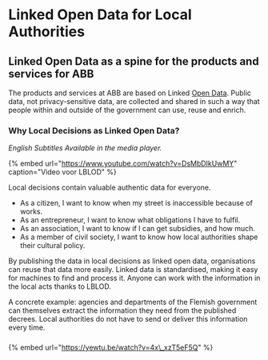 # Linked Open Data for Local Authorities

## Linked Open Data as a spine for the products and services for ABB

The products and services at ABB are based on Linked [Open Data](https://5stardata.info/en/). Public data, not privacy-sensitive data, are collected and shared in such a way that people within and outside of the government can use, reuse and enrich.

### Why Local Decisions as Linked Open Data?

_English Subtitles Available in the media player._

{% embed url="https://www.youtube.com/watch?v=DsMbDIkUwMY" caption="Video voor LBLOD" %}

Local decisions contain valuable authentic data for everyone.

* As a citizen, I want to know when my street is inaccessible because of works.
* As an entrepreneur, I want to know what obligations I have to fulfil.
* As an association, I want to know if I can get subsidies, and how much.
* As a member of civil society, I want to know how local authorities shape their cultural policy.

By publishing the data in local decisions as linked open data, organisations can reuse that data more easily. Linked data is standardised, making it easy for machines to find and process it. Anyone can work with the information in the local acts thanks to LBLOD.

A concrete example: agencies and departments of the Flemish government can themselves extract the information they need from the published decrees. Local authorities do not have to send or deliver this information every time.

### 

{% embed url="https://yewtu.be/watch?v=4x\_xzT5eF5Q" %}

